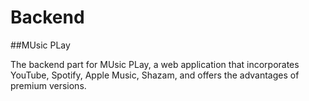 # Backend


##MUsic PLay 

The backend part for MUsic PLay, a web application that incorporates YouTube, Spotify, Apple Music, Shazam, and offers the advantages of premium versions.

